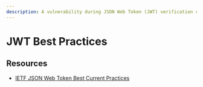 ```yaml
---
description: A vulnerability during JSON Web Token (JWT) verification can lead to high security risks, as it allows attackers to manipulate the token's content and potentially gain unauthorized access or compromise the system's security.
---
```


# JWT Best Practices

## Resources

- [IETF JSON Web Token Best Current Practices](https://datatracker.ietf.org/doc/html/rfc8725)
